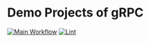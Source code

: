 # Demo Projects of gRPC

[![Main Workflow](https://github.com/struqt/proto-demo/actions/workflows/main.yml/badge.svg)](https://github.com/struqt/proto-demo/actions/workflows/main.yml)
[![Lint](https://github.com/struqt/proto-demo/actions/workflows/lint.yml/badge.svg)](https://github.com/struqt/proto-demo/actions/workflows/lint.yml)
